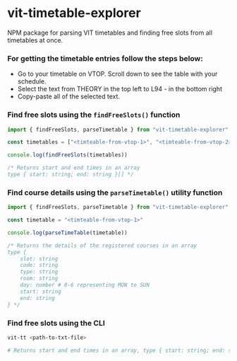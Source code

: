 # vit-timetable-explorer
NPM package for parsing VIT timetables and finding free slots from all timetables at once.

### For getting the timetable entries follow the steps below:
- Go to your timetable on VTOP. Scroll down to see the table with your schedule.
- Select the text from THEORY in the top left to L94 - in the bottom right
- Copy-paste all of the selected text.

### Find free slots using the `findFreeSlots()` function
``` js
import { findFreeSlots, parseTimetable } from "vit-timetable-explorer"

const timetables = ["<timteable-from-vtop-1>", "<timteable-from-vtop-2>", ...]

console.log(findFreeSlots(timetables))

/* Returns start and end times in an array
type { start: string; end: string }[] */
```

### Find course details using the `parseTimetable()` utility function
``` js
import { findFreeSlots, parseTimetable } from "vit-timetable-explorer"

const timetable = "<timteable-from-vtop-1>"

console.log(parseTimeTable(timetable))

/* Returns the details of the registered courses in an array
type {
    slot: string
    code: string
    type: string
    room: string
    day: number # 0-6 representing MON to SUN
    start: string
    end: string
} */
```

### Find free slots using the CLI
``` bash
vit-tt <path-to-txt-file>

# Returns start and end times in an array, type { start: string; end: string }[]
```


